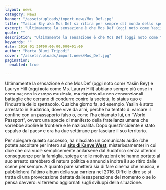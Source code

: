 ```yaml
---
layout: news
category: News
banner: "/assets/uploads/import.news/Mos_Def.jpg"
title: "Yasiin Bey aka Mos Def si ritira per sempre dal mondo dello spettacolo"
excerpt: "Ultimamente la sensazione è che Mos Def (oggi noto come Yasiin Bey) e Lauryn Hill (oggi nota come Ms. Lauryn Hill) abbiano sempre più cose in comune; non in campo musicale, ma rispetto alle non convenzionali battaglie che cercano di condurre contro la società, lo status quo e l’industria dello spettacolo. Qualche giorno fa, ad esempio, [&hellip"
quote: ""
description: "Ultimamente la sensazione è che Mos Def (oggi noto come Yasiin Bey) e Lauryn Hill (oggi nota come Ms. Lauryn Hill) abbiano sempre più cose in comune; non in campo musicale, ma rispetto alle non convenzionali battaglie che cercano di condurre contro la società, lo status quo e l’industria dello spettacolo. Qualche giorno fa, ad esempio, [&hellip"
keywords: ""
date: 2016-01-20T00:00:00.000+01:00
author: "Marta Blumi Tripodi"
cover: "/assets/uploads/import.news/Mos_Def.jpg"
pagination:
  enabled: true

---
```


[](https://hotmc.com/wp-content/uploads/2015/04/Mos%5FDef.jpg)

Ultimamente la sensazione è che Mos Def (oggi noto come Yasiin Bey) e Lauryn Hill (oggi nota come Ms. Lauryn Hill) abbiano sempre più cose in comune; non in campo musicale, ma rispetto alle non convenzionali battaglie che cercano di condurre contro la società, lo status quo e l’industria dello spettacolo. Qualche giorno fa, ad esempio, Yasiin è stato arrestato in Sudafrica, dove vive da anni, perché ha tentato di varcare il confine con un passaporto falso o, come l’ha chiamato lui, un “World Passport”, ovvero una specie di manifesto della fratellanza umana che vorrebbe abolire le frontiere e le nazionalità. Dopo quest’incidente è stato espulso dal paese e ora ha due settimane per lasciare il suo territorio.

Per spiegare quanto successo, ha rilasciato un comunicato audio (che potete ascoltare per intero sul **[sito di Kanye West](http://www.kanyewest.com/)**, misteriosamente) in cui dice che ora vuole semplicemente andarsene dal Sudafrica senza ulteriori conseguenze per la famiglia, spiega che le motivazioni che hanno portato al suo arresto sarebbero di natura politica e annuncia inoltre il suo ritiro dalle scene per sempre. A quanto pare smetterà sia di fare cinema che musica, e pubblicherà l’ultimo album della sua carriera nel 2016\. Difficile dire se si tratta di una provocazione dettata dall’esasperazione del momento o se lo pensa davvero: vi terremo aggiornati sugli sviluppi della situazione.